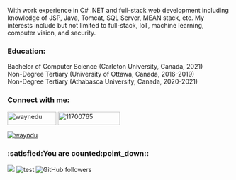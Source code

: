 With work experience in C# .NET and full-stack web development including knowledge of JSP, Java, Tomcat, SQL Server, MEAN stack, etc. My interests include but not limited to full-stack, IoT, machine learning, computer vision, and security.

<h3 align="left">Education:</h3>
Bachelor of Computer Science (Carleton University, Canada, 2021) <br/>
Non-Degree Tertiary (University of Ottawa, Canada, 2016-2019) <br/>
Non-Degree Tertiary (Athabasca University, Canada, 2020-2021)

<h3 align="left">Connect with me:</h3>
<p align="left">

<a href="https://linkedin.com/in/waynedu" target="blank"><img align="center" src="https://img.shields.io/badge/LinkedIn-0077B5?style=for-the-badge&logo=linkedin&logoColor=white" alt="waynedu" height="30" width="110" /></a>
<a href="https://stackoverflow.com/users/11700765" target="blank"><img align="center" src="https://img.shields.io/badge/Stack_Overflow-FE7A16?style=for-the-badge&logo=stack-overflow&logoColor=white" alt="11700765" height="30" width="140" /></a>
<p align="left"> 
  <a href="https://twitter.com/wayndu" target="blank"><img src="https://img.shields.io/twitter/follow/wayndu?logo=twitter&style=for-the-badge" alt="wayndu" /></a> </p>
</p>

<h3 align="left">:satisfied:You are counted:point_down::</h3>

![](https://komarev.com/ghpvc/?username=waynedu)
![test](https://hits.seeyoufarm.com/api/count/incr/badge.svg?url=https://github.com/waynedu)
![GitHub followers](https://img.shields.io/github/followers/waynedu?style=social)


